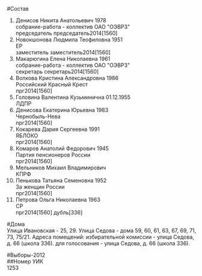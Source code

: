 #Состав  
1. Денисов Никита Анатольевич 1978  
    собрание-работа - коллектив ОАО "ОЭВРЗ"  
    председатель председатель2014[1560]  
2. Новокшонова Людмила Теофиловна 1951  
    ЕР  
    заместитель заместитель2014[1560]  
3. Макарюгина Елена Николаевна 1961  
    собрание-работа - коллектив ОАО "ОЭВРЗ"  
    секретарь секретарь2014[1560]  
4. Волкова Кристина Александровна 1986  
    Российский Красный Крест  
    прг2014[1560]  
5. Головина Валентина Кузьминична 01.12.1955  
    ЛДПР  
6. Денисова Екатерина Юрьевна 1983  
    Чернобыль-Нева  
    прг2014[1560]  
7. Кокарева Дария Сергеевна 1991  
    ЯБЛОКО  
    прг2014[1560]  
8. Комаров Анатолий Федорович 1945  
    Партия пенсионеров России  
    прг2014[1560]  
9. Мельников Михаил Владимирович  
    КПРФ  
10. Пенькова Татьяна Семеновна 1952  
    За женщин России  
    прг2014[1560]  
11. Петрова Ольга Николаевна 1963  
    СР  
    прг2014[1560] дубль[336]  
  
#Дома  
Улица Ивановская - 25, 29. Улица Седова - дома  59, 60, 61, 63, 67, 69, 71, 73, 75/21. Адреса помещений: избирательной комиссии - улица Седова, д. 66 (школа 336). для голосования - улица Седова, д. 66 (школа 336).  
  
#Выборы-2012  
##Номер УИК  
1253  
